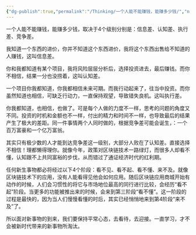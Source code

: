 ```yaml
---
{"dg-publish":true,"permalink":"/Thinking/一个人能不能赚钱，能赚多少钱/","noteIcon":""}
---
```


一个人能不能赚钱，能赚多少钱，取决于4个级别分别是：信息差、认知差、执行差、竞争差。

我知道一个东西的进价，你并不知道这个东西进价，我将这个东西出售给不知道的人赚钱，这叫信息差。
        
你和我都知道有某个项目，我将风险层层分析后，选择投资进去，最后赚钱。而你不相信，结果一分也没捞着，这叫认知差。
        
一个项目你我都知道，你我都相信未来可期。而我行动起来了，往当中投资。而你虽然知道也相信，可缺乏行动力，一直保持观望，导致错失良机。这叫执行差。
        
你我都知道，也相信，也做了。可是每个人做的力度不一样，思考的问题的角度又不同。投资的时机和金额也不一样，付出的精力和时间不一样，也导致最后的结果产生了极大的差距。同一件事情两个人同时做的，根据竞争差可能会诞生，：一个百万富豪和一个亿万富翁。

其实只有极少数的人才能到达竞争差这一级别，大部分人败在了认知差。直接选择不相信！理都懒得理你。就像今年，政策对区块链技术一路绿灯，而很多人却看不懂，认知跟不上共同富裕的步伐，从而错过了通证经济时代的红利期。
        
任何新生事物都必将经过以下4个阶段：看不见、看不起、看不懂、来不及。就像区块链技术下的应用，没有人能看得见他会如何应用。随后区块链应用商城开始有动作的时候，人们会习惯性的将它与市场地位最高的同行进行比较，会经历“看不起”阶段。当更多的功能被推出来的时候，会来到第三阶段“看不懂”。这一阶段的过程是最快的，因为当人们慢慢看懂的时后，其实已经悄悄地来到第4阶段“来不及”了。
        
所以面对新事物的到来，我们要保持平常心态，去看待，去迎接。一直学习，才不会被新时代带来的新事物所淘汰。
